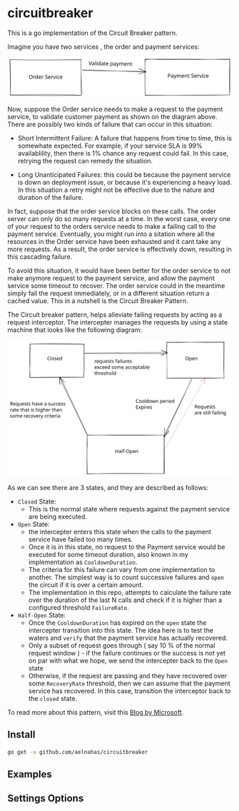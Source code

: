 # circuitbreaker
This is a go implementation of the  Circuit Breaker pattern.

Imagine you have two services , the order and payment services: 

![Order and Payment Service REST](images/request_diagram.svg)

Now, suppose the Order service needs to make a request to the payment service, to validate customer payment as shown on the diagram above. There are possibly two kinds of failure that can occur in this situation:

- Short Intermittent Failure: A failure that happens from time to time, this is somewhate expected. For example, if your service SLA is 99% availablility, then there is 1% chance any request could fail. In this case, retrying the request can remedy the situation.

- Long Unanticipated Failures: this could be because the payment service is down an deployment issue, or because it's experiencing a heavy load. In this situation a retry might not be effective due to the nature and duration of the failure. 

In fact, suppose that the order service blocks on these calls. The order server can only do so many requests at a time. In the worst case, every one of your request to the orders service needs to make a failing call to the payment service. Eventually, you might run into a sitation where all the resources in the Order service have been exhausted and it cant take any more requests. As a result, the order service is effectively down, resulting in this cascading failure. 

To avoid this situation, it would have been better for the order service to not make anymore request to the payment service, and allow the payment service some timeout to recover. The order service could in the meantime simply fail the request immediately, or in a different situation return a cached value. This in a nutshell is the Circuit Breaker Pattern.

The Circuit breaker pattern, helps alleviate failing requests by acting as a request interceptor. The intercepter manages the requests by using a state machine that looks like the following diagram:

![State Machine](images/state_machine.svg)

As we can see there are 3 states, and they are described as follows:
- `Closed` State: 
    - This is the normal state where requests against the payment service are being executed.
- `Open` State: 
    - the intercepter enters this state when the calls to the payment service have failed too many times. 
    - Once it is in this state, no request to the Payment service would be executed for some timeout duration, also known in my implementation as `CooldownDuration`.
    - The criteria for this failure can vary from one implementation to another. The simplest way is to count successive failures and `open` the circuit if it is over a certain amount. 
    - The implementation in this repo, attempts to calculate the failure rate over the duration of the last N calls and check if it is higher than a configured threshold `FailureRate`.
- `Half-Open` State:
    - Once the `CooldownDuration` has expired on the `open` state the intercepter transition into this state. The idea here is to test the waters and `verify` that the payment service has actually recovered.
    - Only a subset of request goes through ( say 10 % of the normal request window ) - if the failure continues or the success is not yet on par with what we hope, we send the intercepter back to the `Open` state
    - Otherwise, if the request are passing and they have recovered over some `RecoveryRate` threshold, then we can assume that the payment service has recovered. In this case, transition the interceptor back to the `closed` state.


To read more about this pattern, visit this [Blog by Microsoft](https://docs.microsoft.com/en-us/azure/architecture/patterns/circuit-breaker).

## Install
```sh
go get -u github.com/aelnahas/circuitbreaker
```

## Examples

## Settings Options

